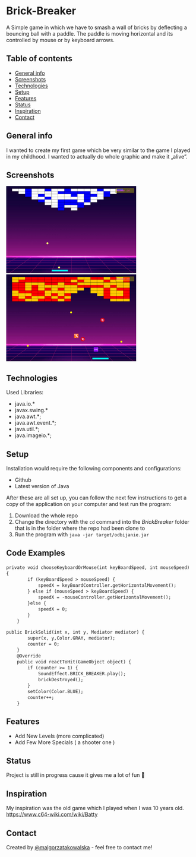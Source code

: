 # Brick-Breaker
A Simple game in which we have to smash a wall of bricks by deflecting a bouncing ball with a paddle. The paddle is moving horizontal and its controlled by mouse or by keyboard arrows.  

## Table of contents
* [General info](#general-info)
* [Screenshots](#screenshots)
* [Technologies](#technologies)
* [Setup](#setup)
* [Features](#features)
* [Status](#status)
* [Inspiration](#inspiration)
* [Contact](#contact)

## General info
I wanted to create my first game which be very similar to the game I played in my childhood. I wanted to actually do whole graphic and make it „alive”.

## Screenshots
<img src="/brick-breaker.gif" width="350"/>
<br>
<img src="/brick-breaker2.gif" width="350"/>


## Technologies

Used Libraries: 

* java.io.*
* javax.swing.*
* java.awt.*;
* java.awt.event.*;
* java.util.*;
* java.imageio.*;

## Setup

Installation would require the following components and configurations:

* Github
* Latest version of Java

After these are all set up, you can follow the next few instructions to get a copy of the application on your computer and test run the program:

1. Download the whole repo
2. Change the directory with the `cd` command into the *BrickBreaker* folder that is in the folder where the repo had been clone to
3. Run the program with `java -jar target/odbijanie.jar`

## Code Examples

```
private void chooseKeyboardOrMouse(int keyBoardSpeed, int mouseSpeed) {
        if (keyBoardSpeed > mouseSpeed) {
            speedX = keyBoardController.getHorizontalMovement();
        } else if (mouseSpeed > keyBoardSpeed) {
            speedX = -mouseController.getHorizontalMovement();
        }else {
            speedX = 0;
        }
    }
```
```
public BrickSolid(int x, int y, Mediator mediator) {
        super(x, y,Color.GRAY, mediator);
        counter = 0;
    }
    @Override
    public void reactToHit(GameObject object) {
        if (counter >= 1) {
            SoundEffect.BRICK_BREAKER.play();
            brickDestroyed();
        }
        setColor(Color.BLUE);
        counter++;
    }
```
## Features

* Add New Levels (more complicated)
* Add Few More Specials ( a shooter one )


## Status
Project is still in progress cause it gives me a lot of fun 

## Inspiration
My inspiration was the old game which I played when I was 10 years old. https://www.c64-wiki.com/wiki/Batty 

## Contact
Created by [@malgorzatakowalska](https://www.malgorzatakowalska.com/) - feel free to contact me! 


